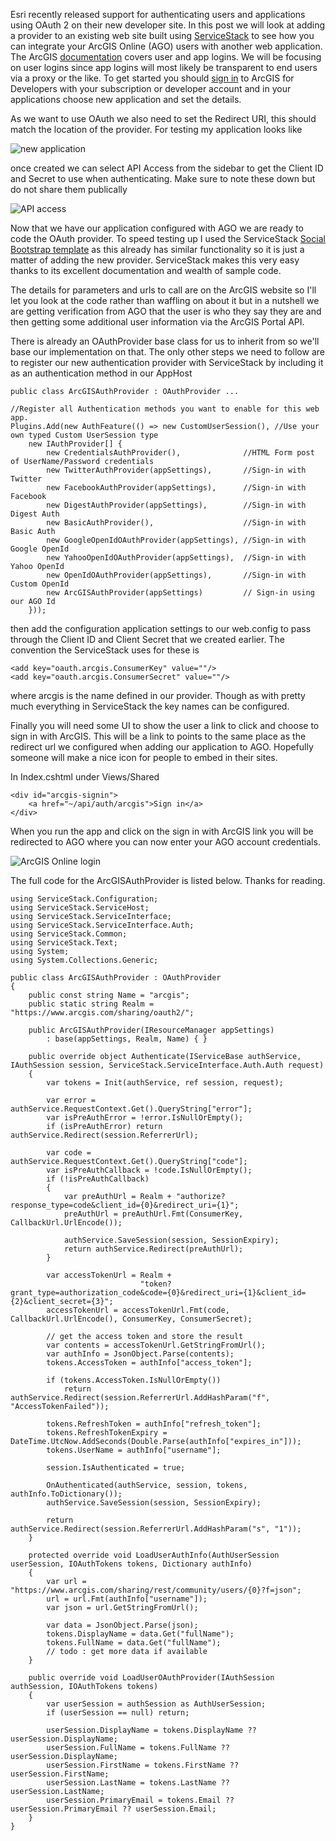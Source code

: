 ﻿Esri recently released support for authenticating users and applications using OAuth 2 on their new developer site. In this post we will look at adding a provider to an existing web site built using [ServiceStack](http://www.servicestack.net/) to see how you can integrate your ArcGIS Online (AGO) users with another web application.
The ArcGIS [documentation](https://developers.arcgis.com/en/authentication/) covers user and app logins. We will be focusing on user logins since app logins will most likely be transparent to end users via a proxy or the like. To get started you should [sign in](https://developers.arcgis.com/en/sign-in/) to ArcGIS for Developers with your subscription or developer account and in your applications choose new application and set the details.

As we want to use OAuth we also need to set the Redirect URI, this should match the location of the provider. For testing my application looks like 

<img src="/Assets/oauth1.jpg" alt="new application" class="pure-img"/>

once created we can select API Access from the sidebar to get the Client ID and Secret to use when authenticating. Make sure to note these down but do not share them publically

<img src="/Assets/oauth2.jpg" alt="API access" class="pure-img"/>

Now that we have our application configured with AGO we are ready to code the OAuth provider. To speed testing up I used the ServiceStack [Social Bootstrap template](https://github.com/ServiceStack/SocialBootstrapApi) as this already has similar functionality so it is just a matter of adding the new provider. ServiceStack makes this very easy thanks to its excellent documentation and wealth of sample code. 

The details for parameters and urls to call are on the ArcGIS website so I'll let you look at the code rather than waffling on about it but in a nutshell we are getting verification from AGO that the user is who they say they are and then getting some additional user information via the ArcGIS Portal API.

There is already an OAuthProvider base class for us to inherit from so we'll base our implementation on that. The only other steps we need to follow are to register our new authentication provider with ServiceStack by including it as an authentication method in our AppHost

<pre><code>public class ArcGISAuthProvider : OAuthProvider ...
 
//Register all Authentication methods you want to enable for this web app.            
Plugins.Add(new AuthFeature(() => new CustomUserSession(), //Use your own typed Custom UserSession type
    new IAuthProvider[] {
        new CredentialsAuthProvider(),              //HTML Form post of UserName/Password credentials
        new TwitterAuthProvider(appSettings),       //Sign-in with Twitter
        new FacebookAuthProvider(appSettings),      //Sign-in with Facebook
        new DigestAuthProvider(appSettings),        //Sign-in with Digest Auth
        new BasicAuthProvider(),                    //Sign-in with Basic Auth
        new GoogleOpenIdOAuthProvider(appSettings), //Sign-in with Google OpenId
        new YahooOpenIdOAuthProvider(appSettings),  //Sign-in with Yahoo OpenId
        new OpenIdOAuthProvider(appSettings),       //Sign-in with Custom OpenId
        new ArcGISAuthProvider(appSettings)         // Sign-in using our AGO Id
    }));
</code></pre>

then add the configuration application settings to our web.config to pass through the Client ID and Client Secret that we created earlier. The convention the ServiceStack uses for these is 

<pre><code>&lt;add key="oauth.arcgis.ConsumerKey" value=""/>
&lt;add key="oauth.arcgis.ConsumerSecret" value=""/>
</code></pre>

where arcgis is the name defined in our provider. Though as with pretty much everything in ServiceStack the key names can be configured. 

Finally you will need some UI to show the user a link to click and choose to sign in with ArcGIS. This will be a link to points to the same place as the redirect url we configured when adding our application to AGO. Hopefully someone will make a nice icon for people to embed in their sites.

In Index.cshtml under Views/Shared

<pre><code>&lt;div id="arcgis-signin">
    &lt;a href="~/api/auth/arcgis">Sign in&lt;/a>
&lt;/div>
</code></pre>

When you run the app and click on the sign in with ArcGIS link you will be redirected to AGO where you can now enter your AGO account credentials.

<img src="/Assets/oauth3.jpg" alt="ArcGIS Online login" class="pure-img"/>

The full code for the ArcGISAuthProvider is listed below. Thanks for reading.

<pre><code>using ServiceStack.Configuration;
using ServiceStack.ServiceHost;
using ServiceStack.ServiceInterface;
using ServiceStack.ServiceInterface.Auth;
using ServiceStack.Common;
using ServiceStack.Text;
using System;
using System.Collections.Generic;
 
public class ArcGISAuthProvider : OAuthProvider
{
    public const string Name = "arcgis";
    public static string Realm = "https://www.arcgis.com/sharing/oauth2/";
 
    public ArcGISAuthProvider(IResourceManager appSettings)
        : base(appSettings, Realm, Name) { }
 
    public override object Authenticate(IServiceBase authService, IAuthSession session, ServiceStack.ServiceInterface.Auth.Auth request)
    {
        var tokens = Init(authService, ref session, request);
 
        var error = authService.RequestContext.Get<IHttpRequest>().QueryString["error"];
        var isPreAuthError = !error.IsNullOrEmpty();
        if (isPreAuthError) return authService.Redirect(session.ReferrerUrl);
 
        var code = authService.RequestContext.Get<IHttpRequest>().QueryString["code"];
        var isPreAuthCallback = !code.IsNullOrEmpty();
        if (!isPreAuthCallback)
        {
            var preAuthUrl = Realm + "authorize?response_type=code&client_id={0}&redirect_uri={1}";
            preAuthUrl = preAuthUrl.Fmt(ConsumerKey, CallbackUrl.UrlEncode());
 
            authService.SaveSession(session, SessionExpiry);
            return authService.Redirect(preAuthUrl);
        }
 
        var accessTokenUrl = Realm +
                             "token?grant_type=authorization_code&code={0}&redirect_uri={1}&client_id={2}&client_secret={3}";
        accessTokenUrl = accessTokenUrl.Fmt(code, CallbackUrl.UrlEncode(), ConsumerKey, ConsumerSecret);
 
        // get the access token and store the result
        var contents = accessTokenUrl.GetStringFromUrl();
        var authInfo = JsonObject.Parse(contents);
        tokens.AccessToken = authInfo["access_token"];
 
        if (tokens.AccessToken.IsNullOrEmpty())
            return authService.Redirect(session.ReferrerUrl.AddHashParam("f", "AccessTokenFailed"));
 
        tokens.RefreshToken = authInfo["refresh_token"];
        tokens.RefreshTokenExpiry = DateTime.UtcNow.AddSeconds(Double.Parse(authInfo["expires_in"]));
        tokens.UserName = authInfo["username"];
 
        session.IsAuthenticated = true;
 
        OnAuthenticated(authService, session, tokens, authInfo.ToDictionary());
        authService.SaveSession(session, SessionExpiry);
 
        return authService.Redirect(session.ReferrerUrl.AddHashParam("s", "1"));
    }
 
    protected override void LoadUserAuthInfo(AuthUserSession userSession, IOAuthTokens tokens, Dictionary<string, string> authInfo)
    {
        var url = "https://www.arcgis.com/sharing/rest/community/users/{0}?f=json";
        url = url.Fmt(authInfo["username"]);
        var json = url.GetStringFromUrl();
 
        var data = JsonObject.Parse(json);
        tokens.DisplayName = data.Get("fullName");
        tokens.FullName = data.Get("fullName");
        // todo : get more data if available
    }
 
    public override void LoadUserOAuthProvider(IAuthSession authSession, IOAuthTokens tokens)
    {
        var userSession = authSession as AuthUserSession;
        if (userSession == null) return;
 
        userSession.DisplayName = tokens.DisplayName ?? userSession.DisplayName;
        userSession.FullName = tokens.FullName ?? userSession.DisplayName;
        userSession.FirstName = tokens.FirstName ?? userSession.FirstName;
        userSession.LastName = tokens.LastName ?? userSession.LastName;
        userSession.PrimaryEmail = tokens.Email ?? userSession.PrimaryEmail ?? userSession.Email;
    }
}
</code></pre>